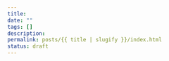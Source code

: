 ```yaml
---
title:
date: ""
tags: []
description:
permalink: posts/{{ title | slugify }}/index.html
status: draft
---
```

